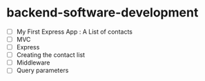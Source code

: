 # backend-software-development
- [ ] My First Express App : A List of contacts 
- [ ] MVC
- [ ] Express
- [ ] Creating the contact list
- [ ] Middleware
- [ ] Query parameters